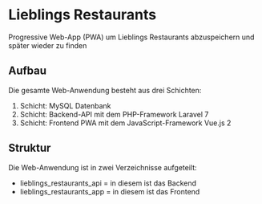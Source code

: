 # Lieblings Restaurants
Progressive Web-App (PWA) um Lieblings Restaurants abzuspeichern und später wieder zu finden 

## Aufbau 
Die gesamte Web-Anwendung besteht aus drei Schichten:

1. Schicht: MySQL Datenbank
2. Schicht: Backend-API mit dem PHP-Framework Laravel 7 
3. Schicht: Frontend PWA mit dem JavaScript-Framework Vue.js 2

## Struktur 
Die Web-Anwendung ist in zwei Verzeichnisse aufgeteilt: 
* lieblings_restaurants_api = in diesem ist das Backend 
* lieblings_restaurants_app = in diesem ist das Frontend

